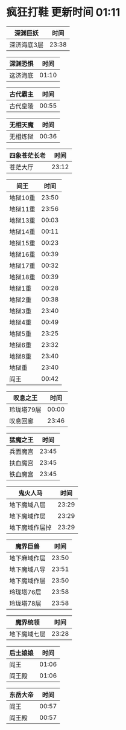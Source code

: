 # 疯狂打鞋 更新时间 01:11

| 深渊巨妖   | 时间    |
|--------|-------|
| 深济海底3层 | 23:38 |

| 深渊恐惧   | 时间    |
|--------|-------|
| 这济海底 | 01:10 |

| 古代霸主   | 时间    |
|--------|-------|
| 古代皇陵 | 00:55 |

| 无相天魔   | 时间    |
|--------|-------|
| 无相炼狱 | 00:36 |

| 四象苍茫长老   | 时间    |
|--------|-------|
| 苍茫大厅 | 23:12 |

| 间王   | 时间    |
|--------|-------|
| 地狱10重 | 23:50 |
| 地狱11重 | 23:56 |
| 地狱13重 | 00:03 |
| 地狱14重 | 00:11 |
| 地狱15重 | 00:23 |
| 地狱16重 | 00:39 |
| 地狱17重 | 00:32 |
| 地狱18重 | 00:39 |
| 地狱1重 | 00:28 |
| 地狱2重 | 00:38 |
| 地狱3重 | 23:40 |
| 地狱4重 | 00:49 |
| 地狱5重 | 23:25 |
| 地狱6重 | 23:32 |
| 地狱8重 | 23:40 |
| 地狱重 | 23:40 |
| 阎王 | 00:42 |

| 叹息之王   | 时间    |
|--------|-------|
| 玲珑塔79层 | 00:00 |
| 叹息回廊 | 23:46 |

| 猛魔之王   | 时间    |
|--------|-------|
| 兵面魔宫 | 23:45 |
| 扶血魔宫 | 23:45 |
| 铁血魔宫 | 23:45 |

| 鬼火人马   | 时间    |
|--------|-------|
| 地下魔域八层 | 23:29 |
| 地下魔域作层 | 23:29 |
| 地下魔域作层掉 | 23:29 |

| 魔界巨兽   | 时间    |
|--------|-------|
| 地下麻域作层 | 23:50 |
| 地下魔域八导 | 23:51 |
| 地下魔域作层 | 23:50 |
| 玲珑塔76层 | 23:58 |
| 玲珑塔78层 | 23:58 |

| 魔界统领   | 时间    |
|--------|-------|
| 地下魔域七层 | 23:28 |

| 后土娘娘   | 时间    |
|--------|-------|
| 阎王 | 01:06 |
| 阎王殿 | 01:06 |

| 东岳大帝   | 时间    |
|--------|-------|
| 阎王 | 00:57 |
| 阎王殿 | 00:57 |